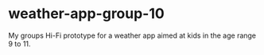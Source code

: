 # weather-app-group-10

My groups Hi-Fi prototype for a weather app aimed at kids in the age range 9 to 11.
